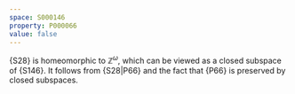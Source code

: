 ```yaml
---
space: S000146
property: P000066
value: false
---
```


{S28} is homeomorphic to $\mathbb Z^\omega$, which can be viewed as a closed subspace of {S146}.
It follows from {S28|P66} and the fact that {P66} is preserved by closed subspaces.
